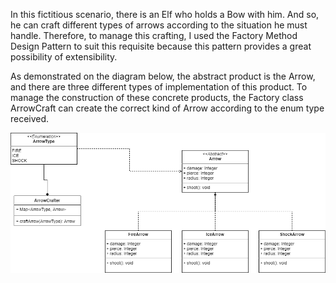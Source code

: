 In this fictitious scenario, there is an Elf who holds a Bow with him. And so, he can craft different types of arrows according to the situation he must handle. Therefore, to manage this crafting, I used the Factory Method Design Pattern to suit this requisite because this pattern provides a great possibility of extensibility. 

As demonstrated on the diagram below, the abstract product is the Arrow, and there are three different types of implementation of this product. To manage the construction of these concrete products, the Factory class ArrowCraft can create the correct kind of Arrow according to the enum type received.

![alt text](https://github.com/Rick-Addiction/Design-Patterns-Studies/blob/master/Factory/doc/ARROW_CRAFTING.png?raw=true)
